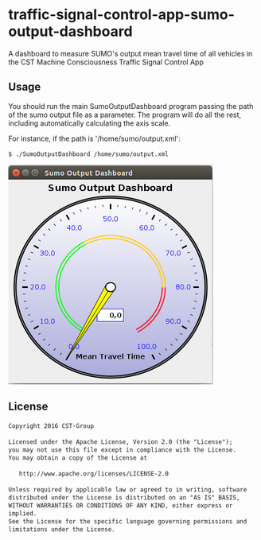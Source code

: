 # traffic-signal-control-app-sumo-output-dashboard

A dashboard to measure SUMO's output mean travel time of all vehicles in the CST Machine Consciousness Traffic Signal Control App

## Usage

You should run the main SumoOutputDashboard program passing the path of the sumo output file as a parameter. The program will do all the rest, including automatically calculating the axis scale.

For instance, if the path is '/home/sumo/output.xml':
 
    $ ./SumoOutputDashboard /home/sumo/output.xml

![Dashboard](/dashboard.png)

## License

    Copyright 2016 CST-Group

    Licensed under the Apache License, Version 2.0 (the "License");
    you may not use this file except in compliance with the License.
    You may obtain a copy of the License at

       http://www.apache.org/licenses/LICENSE-2.0

    Unless required by applicable law or agreed to in writing, software
    distributed under the License is distributed on an "AS IS" BASIS,
    WITHOUT WARRANTIES OR CONDITIONS OF ANY KIND, either express or implied.
    See the License for the specific language governing permissions and
    limitations under the License.
